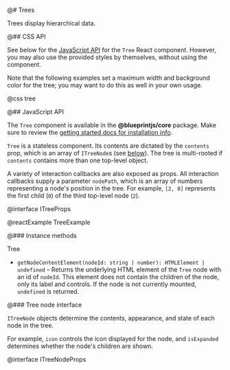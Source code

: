@# Trees

Trees display hierarchical data.

@## CSS API

See below for the [JavaScript API](#core/components/tree.javascript-api) for the `Tree` React component. However, you
may also use the provided styles by themselves, without using the component.

<div class="pt-callout pt-intent-primary pt-icon-info-sign">
    Note that the following examples set a maximum width and background color for the tree;
    you may want to do this as well in your own usage.
</div>

@css tree

@## JavaScript API

The `Tree` component is available in the **@blueprintjs/core** package.
Make sure to review the [getting started docs for installation info](#blueprint/getting-started).

`Tree` is a stateless component. Its contents are dictated by the `contents` prop, which is an array
of `ITreeNode`s (see [below](#components/tree.tree-node-interface)). The tree is multi-rooted if `contents`
contains more than one top-level object.

A variety of interaction callbacks are also exposed as props. All interaction callbacks supply a
parameter `nodePath`, which is an array of numbers representing a node's position in the tree. For
example, `[2, 0]` represents the first child (`0`) of the third top-level node (`2`).

@interface ITreeProps

@reactExample TreeExample

@### Instance methods

<div class="docs-interface-name">Tree</div>

* `getNodeContentElement(nodeId: string | number): HTMLElement | undefined` &ndash;
  Returns the underlying HTML element of the `Tree` node with an id of `nodeId`.
  This element does not contain the children of the node, only its label and controls.
  If the node is not currently mounted, `undefined` is returned.

@### Tree node interface

`ITreeNode` objects determine the contents, appearance, and state of each node in the tree.

For example, `icon` controls the icon displayed for the node, and `isExpanded` determines
whether the node's children are shown.

@interface ITreeNodeProps
